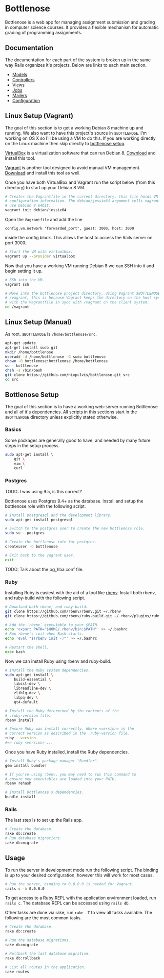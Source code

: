 # Bottlenose

Bottlenose is a web app for managing assignment submission and grading in computer science courses. It provides a flexible mechanism for automatic grading of programming assignments.

## Documentation

The documentation for each part of the system is broken up in the same way Rails organizes it's projects. Below are links to each main section.

- [Models](app/models/)
- [Controllers](app/controllers/)
- [Views](app/views/)
- [Jobs](app/jobs/)
- [Mailers](app/mailers/)
- [Configuration](config/)

## Linux Setup (Vagrant)

The goal of this section is to get a working Debian 8 machine up and running.
We also want to have this project's source in `$BOTTLENOSE`. I'm working on OS X
so I'll be using a VM to do this. If you are working directly on the Linux
machine then skip directly to [bottlenose setup](#bottlenose-setup).

[VirtualBox](https://www.virtualbox.org) is a virtualization software that can
run Debian 8. [Download](https://www.virtualbox.org/wiki/Downloads) and install
this tool.

[Vagrant](https://www.vagrantup.com) is another tool designed to avoid manual VM
management. [Download](https://www.vagrantup.com/downloads.html) and install
this tool as well.

Once you have both VirtualBox and Vagrant run the script below (from this
directory) to start up your Debian 8 VM.

```sh
# Creates the Vagrantfile in the current directory, this file holds VM
# configuration information. The debian/jessie64 argument tells vagrant to
# use Debian 8 64bit.
vagrant init debian/jessie64
```

Open the `Vagrantfile` and add the line

```
config.vm.network "forwarded_port", guest: 3000, host: 3000
```

inside the config block. This allows the host to access the Rails server
on port 3000.

```sh
# Start the VM with virtualbox.
vagrant up --provider virtualbox
```

Now that you have a working VM running Debian 8 we can SSH into it and begin
setting it up.

```sh
# SSH into the VM.
vagrant ssh

# Move into the bottlenose project directory. Using Vagrant $BOTTLENOSE is
# /vagrant, this is because Vagrant keeps the directory on the host system
# with the Vagrantfile in sync with /vagrant on the client system.
cd /vagrant
```

## Linux Setup (Manual)

As root. `$BOTTLENOSE` is `/home/bottlenose/src`.

```sh
apt-get update
apt-get install sudo git
mkdir /home/bottlenose
useradd -d /home/bottlenose -G sudo bottlenose
chown -R bottlenose:bottlenose /home/bottlenose
su - bottlenose
chsh -s /bin/bash
git clone https://github.com/nixpulvis/bottlenose.git src
cd src
```

## Bottlenose Setup

The goal of this section is to have a working web-server running Bottlenose and
all of it's dependencies. All scripts in this sections start in the
`$BOTTLENOSE` directory unless explicitly stated otherwise.

### Basics

Some packages are generally good to have, and needed by many future steps in
the setup process.

```sh
sudo apt-get install \
    git \
    vim \
    curl
```

### Postgres

TODO: I was using 9.5, is this correct?

Bottlenose uses Postgres 9.4+ as the database. Install and setup the bottlenose
role with the following script.

```sh
# Install postgresql and the development library.
sudo apt-get install postgresql

# Switch to the postgres user to create the new bottlenose role.
sudo su - postgres

# Create the bottlenose role for postgres.
createuser -d bottlenose

# Exit back to the vagrant user.
exit
```

TODO: Talk about the pg_hba.conf file.

### Ruby

Installing Ruby is easiest with the aid of a tool like
[rbenv](https://github.com/rbenv/rbenv). Install both rbenv, and ruby-build with
the following script.

```sh
# Download both rbenv, and ruby-build.
git clone https://github.com/rbenv/rbenv.git ~/.rbenv
git clone https://github.com/rbenv/ruby-build.git ~/.rbenv/plugins/ruby-build

# Add the `rbenv` executable to your $PATH.
echo 'export PATH="$HOME/.rbenv/bin:$PATH"' >> ~/.bashrc
# Run rbenv's init when Bash starts.
echo 'eval "$(rbenv init -)"' >> ~/.bashrc

# Restart the shell.
exec bash
```

Now we can install Ruby using rbenv and ruby-build.

```sh
# Install the Ruby system dependencies.
sudo apt-get install \
    build-essential \
    libssl-dev \
    libreadline-dev \
    zlib1g-dev \
    libpq-dev \
    qt4-default

# Install the Ruby determined by the contents of the
# .ruby-version file.
rbenv install

# Ensure Ruby was install correctly. Where <version> is the
# correct version as described in the .ruby-version file.
ruby --version
#=> ruby <version> ...
```

Once you have Ruby installed, install the Ruby dependencies.

```sh
# Install Ruby's package manager "Bundler".
gem install bundler

# If you're using rbenv, you may need to run this command to
# ensure new executables are loaded into your PATH.
rbenv rehash

# Install Bottlenose's dependencies.
bundle install
```

### Rails

The last step is to set up the Rails app.

```sh
# Create the database.
rake db:create
# Run database migrations.
rake db:migrate
```

## Usage

To run the server in development mode run the following script. The binding
is up to your desired configuration, however this will work for most cases.

```sh
# Run the server, binding to 0.0.0.0 is needed for Vagrant.
rails s -b 0.0.0.0
```

To get access to a Ruby REPL with the application environment loaded, run
`rails c`. The database REPL can be accessed using `rails db`.

Other tasks are done via rake, run `rake -T` to view all tasks available. The
following are the most common tasks.

```sh
# Create the database.
rake db:create

# Run the database migrations.
rake db:migrate

# Rollback the last database migration.
rake db:rollback

# List all routes in the application.
rake routes
```
